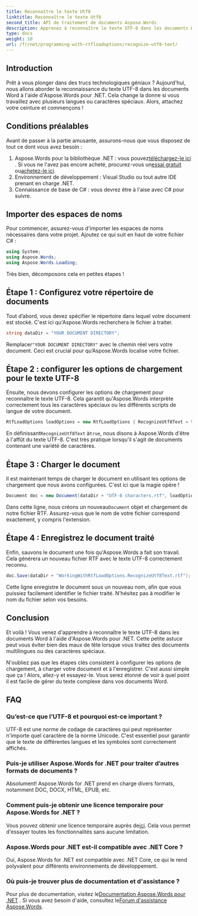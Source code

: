 ```yaml
---
title: Reconnaître le texte Utf8
linktitle: Reconnaître le texte Utf8
second_title: API de traitement de documents Aspose.Words
description: Apprenez à reconnaître le texte UTF-8 dans les documents Word à l'aide d'Aspose.Words for .NET avec ce guide détaillé étape par étape.
type: docs
weight: 10
url: /fr/net/programming-with-rtfloadoptions/recognize-utf8-text/
---
```

## Introduction

Prêt à vous plonger dans des trucs technologiques géniaux ? Aujourd'hui, nous allons aborder la reconnaissance du texte UTF-8 dans les documents Word à l'aide d'Aspose.Words pour .NET. Cela change la donne si vous travaillez avec plusieurs langues ou caractères spéciaux. Alors, attachez votre ceinture et commençons !

## Conditions préalables

Avant de passer à la partie amusante, assurons-nous que vous disposez de tout ce dont vous avez besoin :

1.  Aspose.Words pour la bibliothèque .NET : vous pouvez[téléchargez-le ici](https://releases.aspose.com/words/net/) . Si vous ne l'avez pas encore acheté, procurez-vous un[essai gratuit](https://releases.aspose.com/) ou[achetez-le ici](https://purchase.aspose.com/buy).
2. Environnement de développement : Visual Studio ou tout autre IDE prenant en charge .NET.
3. Connaissance de base de C# : vous devrez être à l'aise avec C# pour suivre.

## Importer des espaces de noms

Pour commencer, assurez-vous d'importer les espaces de noms nécessaires dans votre projet. Ajoutez ce qui suit en haut de votre fichier C# :

```csharp
using System;
using Aspose.Words;
using Aspose.Words.Loading;
```

Très bien, décomposons cela en petites étapes !

## Étape 1 : Configurez votre répertoire de documents

Tout d’abord, vous devez spécifier le répertoire dans lequel votre document est stocké. C'est ici qu'Aspose.Words recherchera le fichier à traiter.

```csharp
string dataDir = "YOUR DOCUMENT DIRECTORY";
```

 Remplacer`"YOUR DOCUMENT DIRECTORY"` avec le chemin réel vers votre document. Ceci est crucial pour qu’Aspose.Words localise votre fichier.

## Étape 2 : configurer les options de chargement pour le texte UTF-8

Ensuite, nous devons configurer les options de chargement pour reconnaître le texte UTF-8. Cela garantit qu'Aspose.Words interprète correctement tous les caractères spéciaux ou les différents scripts de langue de votre document.

```csharp
RtfLoadOptions loadOptions = new RtfLoadOptions { RecognizeUtf8Text = true };
```

 En définissant`RecognizeUtf8Text` à`true`, nous disons à Aspose.Words d'être à l'affût du texte UTF-8. C'est très pratique lorsqu'il s'agit de documents contenant une variété de caractères.

## Étape 3 : Charger le document

Il est maintenant temps de charger le document en utilisant les options de chargement que nous avons configurées. C'est ici que la magie opère !

```csharp
Document doc = new Document(dataDir + "UTF-8 characters.rtf", loadOptions);
```

 Dans cette ligne, nous créons un nouveau`Document` objet et chargement de notre fichier RTF. Assurez-vous que le nom de votre fichier correspond exactement, y compris l'extension.

## Étape 4 : Enregistrez le document traité

Enfin, sauvons le document une fois qu'Aspose.Words a fait son travail. Cela générera un nouveau fichier RTF avec le texte UTF-8 correctement reconnu.

```csharp
doc.Save(dataDir + "WorkingWithRtfLoadOptions.RecognizeUtf8Text.rtf");
```

Cette ligne enregistre le document sous un nouveau nom, afin que vous puissiez facilement identifier le fichier traité. N'hésitez pas à modifier le nom du fichier selon vos besoins.

## Conclusion

Et voilà ! Vous venez d'apprendre à reconnaître le texte UTF-8 dans les documents Word à l'aide d'Aspose.Words pour .NET. Cette petite astuce peut vous éviter bien des maux de tête lorsque vous traitez des documents multilingues ou des caractères spéciaux.

N'oubliez pas que les étapes clés consistent à configurer les options de chargement, à charger votre document et à l'enregistrer. C'est aussi simple que ça ! Alors, allez-y et essayez-le. Vous serez étonné de voir à quel point il est facile de gérer du texte complexe dans vos documents Word.

## FAQ

### Qu’est-ce que l’UTF-8 et pourquoi est-ce important ?

UTF-8 est une norme de codage de caractères qui peut représenter n'importe quel caractère de la norme Unicode. C'est essentiel pour garantir que le texte de différentes langues et les symboles sont correctement affichés.

### Puis-je utiliser Aspose.Words for .NET pour traiter d’autres formats de documents ?

Absolument! Aspose.Words for .NET prend en charge divers formats, notamment DOC, DOCX, HTML, EPUB, etc.

### Comment puis-je obtenir une licence temporaire pour Aspose.Words for .NET ?

 Vous pouvez obtenir une licence temporaire auprès de[ici](https://purchase.aspose.com/temporary-license/). Cela vous permet d'essayer toutes les fonctionnalités sans aucune limitation.

### Aspose.Words pour .NET est-il compatible avec .NET Core ?

Oui, Aspose.Words for .NET est compatible avec .NET Core, ce qui le rend polyvalent pour différents environnements de développement.

### Où puis-je trouver plus de documentation et d'assistance ?

 Pour plus de documentation, visitez le[Documentation Aspose.Words pour .NET](https://reference.aspose.com/words/net/) . Si vous avez besoin d'aide, consultez le[Forum d'assistance Aspose.Words](https://forum.aspose.com/c/words/8).